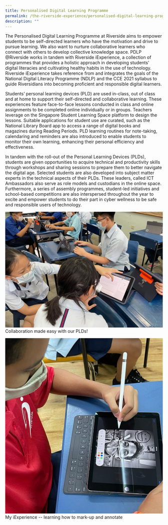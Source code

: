 ```yaml
---
title: Personalised Digital Learning Programme
permalink: /the-riverside-experience/personalised-digital-learning-programme/
description: ""
---
```




The Personalised Digital Learning Programme at Riverside aims to empower students to be self-directed learners who have the motivation and drive to pursue learning. We also want to nurture collaborative learners who connect with others to develop collective knowledge space. PDLP @Riverside works in tandem with Riverside iExperience, a collection of programmes that provides a holistic approach in developing students’ digital literacies and cultivating healthy habits in the use of technology. Riverside iExperience takes reference from and integrates the goals of the National Digital Literacy Programme (NDLP) and the CCE 2021 syllabus to guide Riversidians into becoming proficient and responsible digital learners.


Students’ personal learning devices (PLD) are used in-class, out of class and at home to support their self-directed and collaborative learning. These experiences feature face-to-face lessons conducted in class and online assignments to be completed online individually or in groups. Teachers leverage on the Singapore Student Learning Space platform to design the lessons. Suitable applications for student use are curated, such as the National Library Board app to access a range of digital books and magazines during Reading Periods. PLD learning routines for note-taking, calendaring and reminders are also introduced to enable students to monitor their own learning, enhancing their personal efficiency and effectiveness.


In tandem with the roll-out of the Personal Learning Devices (PLDs), students are given opportunities to acquire technical and productivity skills through workshops and sharing sessions to prepare them to better navigate the digital age. Selected students are also developed into subject matter experts in the technical aspects of their PLDs. These leaders, called ICT Ambassadors also serve as role models and custodians in the online space. Furthermore, a series of assembly programmes, student-led initiatives and school-based competitions are also interspersed throughout the year to excite and empower students to do their part in cyber wellness to be safe and responsible users of technology.

![Collaboration made easy with our PLDs!](/images/Collaboration%20made%20easy%20with%20PLDs.jpg)
Collaboration made easy with our PLDs!

![My iExperience -- learning how to mark-up and annotate](/images/My%20iExperience%20--learning%20how%20to%20mark-up%20and%20annotate.jpg)
My iExperience -- learning how to mark-up and annotate